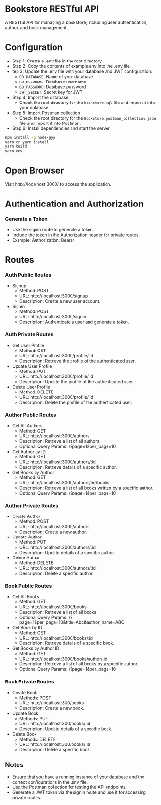 # Bookstore RESTful API
A RESTful API for managing a bookstore, including user authentication, author, and book management.

# Configuration
- Step 1: Create a .env file in the root directory
- Step 2: Copy the contents of example.env into the .env file
- tep 3: Update the .env file with your database and JWT configuration:
    - `DB_DATABASE`: Name of your database
    - `DB_USERNAME`: Database username
    - `DB_PASSWORD`: Database password
    - `JWT_SECRET`: Secret key for JWT
- Step 4: Import the database
    - Check the root directory for the `bookstore.sql` file and import it into your database.
- Step 5: Import Postman collection
    - Check the root directory for the `Bookstore.postman_collection.json` file and import it into Postman.
- Step 6: Install dependencies and start the server
```sh
npm install -g node-gyp
yarn or yarn install
yarn build
yarn dev
```

# Open Browser
Visit [http://localhost:3000/](http://localhost:3000/) to access the application.

# Authentication and Authorization
### Generate a Token
- Use the signin route to generate a token.
- Include the token in the Authorization header for private routes.
- Example: Authorization: Bearer <token>

# Routes
### Auth Public Routes
- Signup
    - Method: POST
    - URL: http://localhost:3000/signup
    - Description: Create a new user account.
- Signin
    - Method: POST
    - URL: http://localhost:3000/signin
    - Description: Authenticate a user and generate a token.

### Auth Private Routes
- Get User Profile
    - Method: GET
    - URL: http://localhost:3000/profile/:id
    - Description: Retrieve the profile of the authenticated user.
- Update User Profile
    - Method: PUT
    - URL: http://localhost:3000/profile/:id
    - Description: Update the profile of the authenticated user.
- Delete User Profile
    - Method: DELETE
    - URL: http://localhost:3000/profile/:id
    - Description: Delete the profile of the authenticated user.

### Author Public Routes
- Get All Authors
    - Method: GET
    - URL: http://localhost:3000/authors
    - Description: Retrieve a list of all authors.
    - Optional Query Params: /?page=1&per_page=10
- Get Author by ID
    - Method: GET
    - URL: http://localhost:3000/authors/:id
    - Description: Retrieve details of a specific author.
- Get Books by Author
    - Method: GET
    - URL: http://localhost:3000/authors/:id/books
    - Description: Retrieve a list of all books written by a specific author.
    - Optional Query Params: /?page=1&per_page=10

### Author Private Routes
- Create Author
    - Method: POST
    - URL: http://localhost:3000/authors
    - Description: Create a new author.
- Update Author
    - Method: PUT
    - URL: http://localhost:3000/authors/:id
    - Description: Update details of a specific author.
- Delete Author
    - Method: DELETE
    - URL: http://localhost:3000/authors/:id
    - Description: Delete a specific author.

### Book Public Routes
- Get All Books
    - Method: GET
    - URL: http://localhost:3000/books
    - Description: Retrieve a list of all books.
    - Optional Query Params: /?page=1&per_page=10&title=Abc&author_name=ABC
- Get Book by ID
    - Method: GET
    - URL: http://localhost:3000/books/:id
    - Description: Retrieve details of a specific book.
- Get Books by Author ID
    - Method: GET
    - URL: http://localhost:3000/books/author/:id
    - Description: Retrieve a list of all books by a specific author.
    - Optional Query Params: /?page=1&per_page=10

### Book Private Routes
- Create Book
    - Methods: POST
    - URL: http://localhost:300/books
    - Description: Create a new book.
- Update Book
    - Methods: PUT
    - URL: http://localhost:300/books/:id
    - Description: Update details of a specific book.
- Delete Book
    - Methods: DELETE
    - URL: http://localhost:300/books/:id
    - Description: Delete a specific book.


## Notes
- Ensure that you have a running instance of your database and the correct configurations in the .env file.
- Use the Postman collection for testing the API endpoints.
- Generate a JWT token via the signin route and use it for accessing private routes.